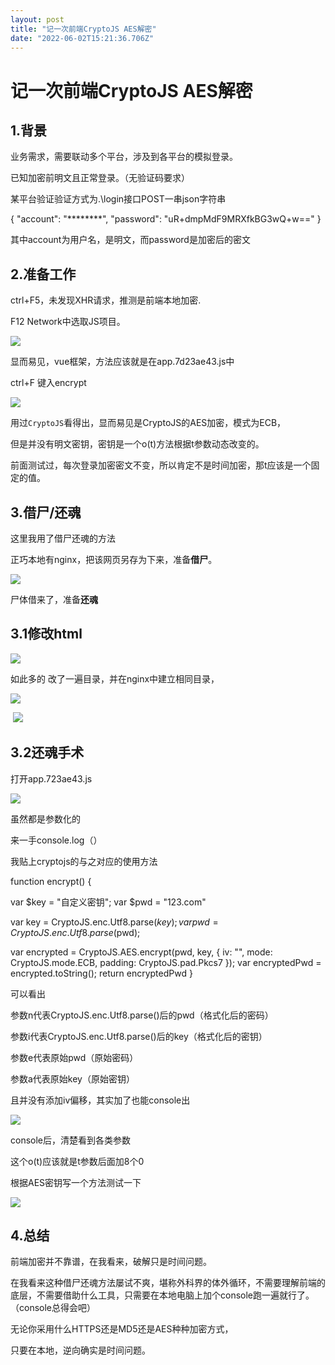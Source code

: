 ```yaml
---
layout: post
title: "记一次前端CryptoJS AES解密"
date: "2022-06-02T15:21:36.706Z"
---
```

记一次前端CryptoJS AES解密
===================

1.背景
----

业务需求，需要联动多个平台，涉及到各平台的模拟登录。

已知加密前明文且正常登录。（无验证码要求）

某平台验证验证方式为.\\login接口POST一串json字符串

{
    "account": "\*\*\*\*\*\*\*\*",
    "password": "uR+dmpMdF9MRXfkBG3wQ+w=="
}

其中account为用户名，是明文，而password是加密后的密文

2.准备工作
------

ctrl+F5，未发现XHR请求，推测是前端本地加密.

F12 Network中选取JS项目。

![](https://img2022.cnblogs.com/blog/1910527/202206/1910527-20220602144353555-1927991338.png)

显而易见，vue框架，方法应该就是在app.7d23ae43.js中

ctrl+F 键入encrypt

![](https://img2022.cnblogs.com/blog/1910527/202206/1910527-20220602144411475-640695657.png)

用过`CryptoJS`看得出，显而易见是CryptoJS的AES加密，模式为ECB，

但是并没有明文密钥，密钥是一个o(t)方法根据t参数动态改变的。

前面测试过，每次登录加密密文不变，所以肯定不是时间加密，那t应该是一个固定的值。

3.借尸/还魂
-------

这里我用了借尸还魂的方法

正巧本地有nginx，把该网页另存为下来，准备**借尸**。

![](https://img2022.cnblogs.com/blog/1910527/202206/1910527-20220602144504074-880442728.png)

尸体借来了，准备**还魂**

3.1修改html
---------

![](https://img2022.cnblogs.com/blog/1910527/202206/1910527-20220602144526661-781564375.png)

如此多的<link/> 改了一遍目录，并在nginx中建立相同目录，

![](https://img2022.cnblogs.com/blog/1910527/202206/1910527-20220602144551007-964587126.png)

 ![](https://img2022.cnblogs.com/blog/1910527/202206/1910527-20220602144557260-2017870050.png)

3.2还魂手术
-------

打开app.723ae43.js

![](https://img2022.cnblogs.com/blog/1910527/202206/1910527-20220602144615097-1284987655.png)

虽然都是参数化的

来一手console.log（）

我贴上cryptojs的与之对应的使用方法

function encrypt() {
  
  var $key = "自定义密钥";
  var $pwd = "123.com"
  
  var key = CryptoJS.enc.Utf8.parse($key);
  var pwd = CryptoJS.enc.Utf8.parse($pwd);

  var encrypted = CryptoJS.AES.encrypt(pwd, key, {
    iv: "",
    mode: CryptoJS.mode.ECB,
    padding: CryptoJS.pad.Pkcs7
  });
  var encryptedPwd = encrypted.toString();
  return encryptedPwd
  }

可以看出

参数n代表CryptoJS.enc.Utf8.parse()后的pwd（格式化后的密码）

参数i代表CryptoJS.enc.Utf8.parse()后的key（格式化后的密钥）

参数e代表原始pwd（原始密码）

参数a代表原始key（原始密钥）

且并没有添加iv偏移，其实加了也能console出

![](https://img2022.cnblogs.com/blog/1910527/202206/1910527-20220602144647685-828980013.png)

console后，清楚看到各类参数

这个o(t)应该就是t参数后面加8个0

根据AES密钥写一个方法测试一下

![](https://img2022.cnblogs.com/blog/1910527/202206/1910527-20220602144656716-898716787.png)

4.总结
----

前端加密并不靠谱，在我看来，破解只是时间问题。

在我看来这种借尸还魂方法屡试不爽，堪称外科界的体外循环，不需要理解前端的底层，不需要借助什么工具，只需要在本地电脑上加个console跑一遍就行了。（console总得会吧）

无论你采用什么HTTPS还是MD5还是AES种种加密方式，

只要在本地，逆向确实是时间问题。